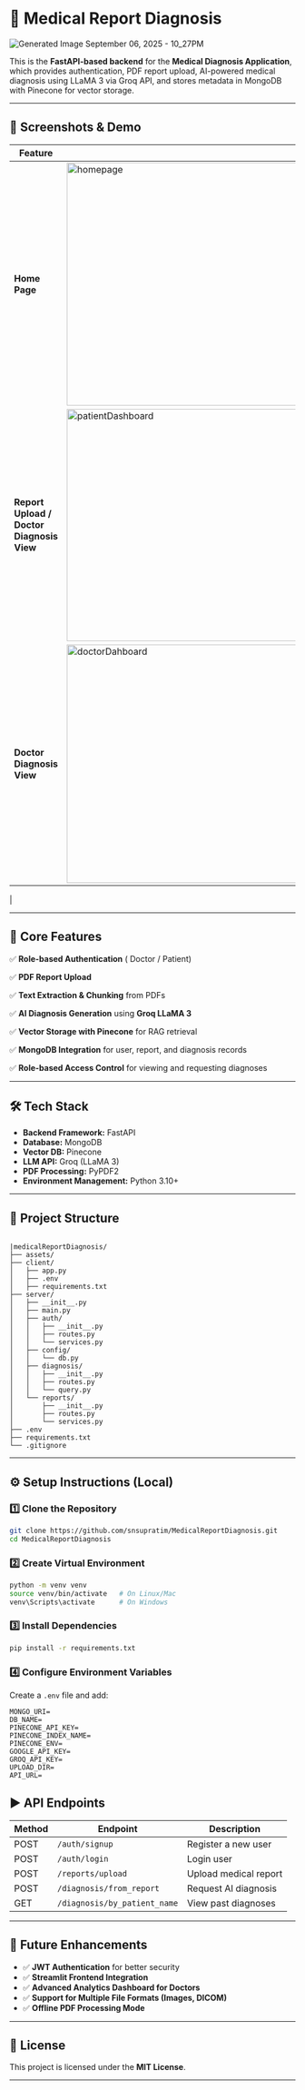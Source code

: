 # 🏥 Medical Report Diagnosis
![Generated Image September 06, 2025 - 10_27PM](https://github.com/user-attachments/assets/f800e5ea-80c2-47e7-8e8f-7d5ce5fe6e66)


This is the **FastAPI-based backend** for the **Medical Diagnosis Application**, which provides authentication, PDF report upload, AI-powered medical diagnosis using LLaMA 3 via Groq API, and stores metadata in MongoDB with Pinecone for vector storage.

---

## 📸 Screenshots & Demo

| Feature                                   | Screenshot                                          |
| ----------------------------------------- | --------------------------------------------------- |
| **Home Page**                             | <img width="959" height="428" alt="homepage" src="https://github.com/user-attachments/assets/3d246004-8e96-476b-aac7-ac48247adbab" />
| **Report Upload / Doctor Diagnosis View** | <img width="950" height="409" alt="patientDashboard" src="https://github.com/user-attachments/assets/4c223943-86c2-424b-bb26-1adb8a26c8e0" />
| **Doctor Diagnosis View**                 |<img width="957" height="420" alt="doctorDahboard" src="https://github.com/user-attachments/assets/6f541003-7501-46f7-89e0-043207af8282" />
 |


---

## 🚀 Core Features

✅ **Role-based Authentication** ( Doctor / Patient)

✅ **PDF Report Upload**

✅ **Text Extraction & Chunking** from PDFs

✅ **AI Diagnosis Generation** using **Groq LLaMA 3**

✅ **Vector Storage with Pinecone** for RAG retrieval

✅ **MongoDB Integration** for user, report, and diagnosis records

✅ **Role-based Access Control** for viewing and requesting diagnoses

---

## 🛠 Tech Stack

- **Backend Framework:** FastAPI
- **Database:** MongoDB
- **Vector DB:** Pinecone
- **LLM API:** Groq (LLaMA 3)
- **PDF Processing:** PyPDF2
- **Environment Management:** Python 3.10+

---

## 📂 Project Structure

```

|medicalReportDiagnosis/
├── assets/
├── client/
│   ├── app.py
│   ├── .env
│   ├── requirements.txt
├── server/
│   ├── __init__.py
│   ├── main.py
│   ├── auth/
│   │   ├── __init__.py
│   │   ├── routes.py
│   │   └── services.py
│   ├── config/
│   │   └── db.py
│   ├── diagnosis/
│   │   ├── __init__.py
│   │   ├── routes.py
│   │   └── query.py
│   └── reports/
│       ├── __init__.py
│       ├── routes.py
│       └── services.py
├── .env
├── requirements.txt
└── .gitignore

```

---

## ⚙️ Setup Instructions (Local)

### 1️⃣ Clone the Repository

```bash
git clone https://github.com/snsupratim/MedicalReportDiagnosis.git
cd MedicalReportDiagnosis
```

### 2️⃣ Create Virtual Environment

```bash
python -m venv venv
source venv/bin/activate   # On Linux/Mac
venv\Scripts\activate      # On Windows
```

### 3️⃣ Install Dependencies

```bash
pip install -r requirements.txt
```

### 4️⃣ Configure Environment Variables

Create a `.env` file and add:

```
MONGO_URI=
DB_NAME=
PINECONE_API_KEY=
PINECONE_INDEX_NAME=
PINECONE_ENV=
GOOGLE_API_KEY=
GROQ_API_KEY=
UPLOAD_DIR=
API_URL=

```

## ▶️ API Endpoints

| Method | Endpoint                     | Description           |
| ------ | ---------------------------- | --------------------- |
| POST   | `/auth/signup`               | Register a new user   |
| POST   | `/auth/login`                | Login user            |
| POST   | `/reports/upload`            | Upload medical report |
| POST   | `/diagnosis/from_report`     | Request AI diagnosis  |
| GET    | `/diagnosis/by_patient_name` | View past diagnoses   |

---

## 🔮 Future Enhancements

- ✅ **JWT Authentication** for better security
- ✅ **Streamlit Frontend Integration**
- ✅ **Advanced Analytics Dashboard for Doctors**
- ✅ **Support for Multiple File Formats (Images, DICOM)**
- ✅ **Offline PDF Processing Mode**

---

## 📜 License

This project is licensed under the **MIT License**.

---



